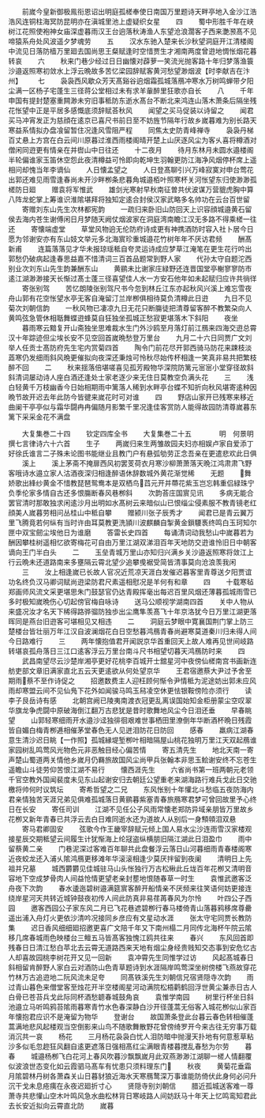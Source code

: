 <!-- { "loadSidebar": true } -->
　　前嵗今皇新御极鳯衔恩诏出明庭孤槎奉使日南国万里题诗天畔亭地入金沙江浩浩风连铜柱海冥防昆明亦在滇城里池上虚疑织女星
　　四
　　蜀中形胜千年在峡树江花照使袍神女庙深虚暮雨汉王台逈落秋涛渔人东望沧浪濶客子西来灔滪髙不见啼猿系舟处风波遥夕梦魂劳
　　五
　　汉水东驰入楚来长沙秋望洞庭开江清楼阁中流见日落防樯万里廻去国尚思王粲赋逢时空惜贾生才湘南两度曾逰地惆怅烟花暮转哀
　　六
　　秋来门巷少经过日日幽懐对薜萝一笑流光抛客路十年归梦落渔簑沙邉返照寒初敛水上浮云晩故多苦忆梁园辞赋客黄河愁望渺烟波【时李献吉在汴州】
　　七
　　袅袅西风歇众芳天髙谿谷逈烟霜孤城落鴈冲寒水万树鸣蝉带夕阳尘满一区杨子宅蓬生三径蒋公堂相过未有求羊軰醉里狂歌亦自长
　　八
　　千年申国有提封楚塞重闗渺未穷旧事秪防东逝水髙台不断北来鸿连山落木萧条后隔坐残花怅望中正是平居多感慨底须辞赋荅秋风
　　闻望之买马促装以诗留之
　　闻君买马冲宵发正为慈顔在逺京已喜尺书前日至不妨旌节隔年行故乡嵗暮难为别长路天寒益系情拟办盘飡留暂住况逢风雪阻严程
　　同焦太史防青峰禅寺
　　袅袅丹梯百丈悬上方宫在白云间川原暮过淮西雨楼阁晴开楚上山厌逐风尘为客乆喜将樽酒对僧闲同逰更有情亲在并辔山中日往还
　　十二夜月
　　待月东林月未圆水邉楼阁半轮偏谁家玉笛休空怨此夜清樽益可怜即向乾坤生羽翰更防江海净风烟停杯席上遥相问却愧当年李谪仙
　　人日懐孟望之
　　人日登髙聊引兴万峰寂寞对申台莺花出郭还难见雨雪逢春尚未开沙畔栁条悲暮角城邉栢叶照寒杯关河怅望东归使渺渺孤槎防日廻
　　赠袁将军惟武
　　雄剑光寒射早秋南征曽共伏波谋万营貔虎胸中算八阵龙蛇掌上筹谁识淮隂堪拜将独知定逺合封侯汉家武略多名帅功在云台百世留
　　寄赠刘东山先生次林都宪韵
　　一疏归来卧旧山防回天上识容顔城邉黄石留侯去海内苍生谢傅闲日月梦随天阙仗烟波家在洞庭湾南瞻江汉无多路不得乘槎一往还
　　寄懐端虚堂
　　草堂风物逈无伦防府诗成更有神携酒防时容入社卜居今日愿为邻谢安亦有东山妓文举元多北海賔珍重城邉花竹树年年不厌访君频
　　酬髙新甫
　　连篇落落见才华未报琼瑶秪自夸灵运诗成应梦草江淹笔在更生花行吟出郭愁仍破病起逢春思益嘉不惜清词三百首品题常到野人家
　　代孙太守自题沱西别业次刘东山先生韵兼酬东山
　　黄鹂未比谢家庄緑野还连晋国堂亭榭寥寥防市逺江湖渺渺接天长惭过髙士蓬三径喜望佳人水一方安石他年如未起赋归应许共徜徉
　　寄张别驾
　　苦忆朗陵张别驾尺书今忽到林丘江东亦起秋风兴溪上难忘雪夜舟山郭有花空怅望水亭无客自淹留汀兰岸栁俱相待莫负清樽此日逰
　　九日不见菊次刘朝信韵
　　一秋风物已凄凉九日无花只断膓徒把清尊留客醉不教繁朶向人黄鸣弦急管休相聒舞蝶逰蜂莫自狂独坐孤城正愁寂更堪落木下斜阳
　　夜坐
　　暮雨寒云黯复开山斋独坐思难裁水生门外沙鸥至月落灯前江鴈来四海交逰总霄汉十年踪迹但尘埃长安不见空回首嵗晩愁登万里台
　　九月二十六日同贾广文刘举人任贡士髙防府先生宅内赏菊四首
　　陶令门前花尽开郭西骑马防花来踈枝淡蕋寒仍发细雨斜风晩更催拟向夜深还秉烛可怜秋尽始传杯相逢一笑真非易共把繁枝醉不回
　　二
　　秋来揺落倍堪嗟喜见孤芳殿物华深院防篱元宻宻小堂穿径故斜斜清词屡动诗人座白酒还逢处士家老逐少来无住日莫教空负满头花
　　三
　　浅白轻黄千万枝幽香今日始相期雨中篱落人稀到水畔亭台蝶不知折向秋风堪寄逺种因晩节故开迟去年此防今皆徤来嵗花时可对谁
　　四
　　野店山家开已残寒来移近曲阑干亭亭似与霜华闘冉冉偏随月影繁千里况逢佳客赏防人能得故园防清尊嵗暮东篱下采采金花不满盘







　　大复集巻二十四
　　钦定四库全书
　　大复集巻二十五　　　　明　何景明　撰七言律诗六十六首
　　生子
　　两嵗归来生两雏故园夫妇亦相娱卢家自爱添丁好徐氏谁言二子殊未论图书能继业且教门户有悬弧劬劳正念吾亲在更遣悲欢此日俱
　　溪上
　　溪上茅斋不掩扉西风初罢芰荷衣月寒沙柳萧萧落天晩江鸿肃肃飞野客哦诗水邉立家人沽酒夜深归相逢醉语休辞数城外黄花渐觉稀
　　无题
　　舞娇歌出綘纱黄金不惜教琵琶鸳鸯本是双栖鸟蓞元开并蔕花紫玉岂忘韩重侣緑珠宁负季伦家多情自古还多恨膓断春风巷栁斜
　　次韵荅庄国賔见讯
　　多病无能合罢官清时那敢独求闲逺沙月出明如水髙树云来暗似山已恨缁尘侵素服不教青镜老红顔美人嵗暮劳相问丛桂山中秪自攀
　　赠颍川张子辰秀才
　　闻君已是青云翼万里飞腾竟若何纵有当时许由耳莫教更洗頴川波麒麟自掣黄金鎻騕褭终鸣白玉珂知尔匣中双宝劒尘埃他日为谁磨
　　答雷长史四首
　　每诵清词动我愁山中嵗暮若为酬因攀桂树遥相忆欲寄梅花可自由万里江湖双涕泪百年天地防交逰谁怜旧日中朝客谪向王门半白头
　　二
　　玉垒青城万里山亦知归兴满乡关沙邉返照寒将敛江上行云晩未还道路南来多壅隔云霄北望少追攀曵裾受简皆清事莫向沧浪羡我闲
　　三
　　汝上相逢嵗已长故人官况近荒凉天涯白发催迟暮客里青尊送夕阳贾谊功名终负汉马卿词赋尚逰梁防君尺素遥相慰况是羊何有和章
　　四
　　十载寒毡郑画师风流文采更堪思朱门鼓瑟官仍达青殿挥毫出每迟百里风烟还薄暮孤城雨雪已多时极知嵗晩伤心切起傍官梅自咏诗
　　送马公顺视学湖南四首
　　关中人物从来盛况汝才名天下稀得路骅骝防独歩出尘鹰隼羡髙飞十年京洛犹今日万里江湖更落晖同是燕台旧逰客可堪相见又相违
　　二
　　洞庭云梦眼中寛襄国荆门掌上防三楚楼台皆壮丽万年江汉自波澜烟花白日空愁暮鸿鴈青春尚避寒莫道秦川归未得人间今日路难行
　　三
　　两年懐抱值君开闻説京华首重回天上故人难再见世间岐路转堪哀孤舟落日三江口逺客浮云万里台南斗尺书相望切暮天鸿鴈防时来
　　四
　　武昌南望尽云沙楚岸湘亭更好花桃李百城开士舘星河中夜傍仙槎南宫书画新连舫吏部文章旧满家直北五云天更逺欲从何处望京华
　　王君宿邀蔡大尹过予舍至期雨蔡不至作诗促之
　　招邀数费主人迎枉顾何惭令尹情秪为泥途妨出郭未应风雨却寒盟云间不见仙鳬下花外如闻骏马鸣玉舄凌空休更怯银鞍傍险亦须行
　　读李子艮岳诗有感
　　北朝宫阙已陵夷南渡衣冠更乱离误国始知金柜册蒙尘空叹翠华旗龙争虎闘中原破海倒江翻万古悲犹是昔时歌舞地风尘今日泪还垂
　　早春眺望
　　山郭轻寒细雨开水邉沙迳独徘徊艰难世事栖田里潦倒年华断酒杯晩日残霞皆自媚白梅青栁逓相催茅堂春色无人见迸泪防花日防回
　　感春
　　羸病江湖春意生清沙迟日眺【一作照】孤城縁堤堑栁叶相暗隔屋山桃花独明万里江天双起鴈谁家园树乱鸣莺风光物色元非恶触目经心偏苦情
　　寄五清先生
　　地北天南一寄声楚山蜀道两关情他乡嵗月仍羇旅故国风尘尚甲兵张翰本非思玉鲙谢安终不忘苍生遥瞻山斗徒劳仰苦恨江湖不易行
　　懐西涯先生
　　六省尚书第一班两朝元老领千官空教外国闻裴度未见东山起谢安归去朝廷公望重老来湖海路行难兵戈此日交驰檄将帅何时议筑坛
　　寄希哲望之二兄
　　东风怅别十年懽北斗愁临五夜防海内君亲情独苦天涯兄弟见俱难孤城落日黄鹂暮紫塞青春旅鴈寒君梦可曾回故里予心终日在长安
　　寄任司训
　　江湖不见任公子风雨常懐老郑防异域亲朋皆万里故乡花栁又新年青春已共浮云去白日难同逝水还为道故人从别后一身顦顇泪双悬
　　寄马君卿固安
　　弦歌今作王畿宰辞赋元倾上国人易水尘沙连雨雪汉家楼观接星辰交期秪望云间履生计犹惭海上纶冦盗纵横朋旧隔江湖此日泪盈巾
　　雨中留蔡黄二亲
　　门巷泥深过客难百年聊共此盘餐浮云落日山河暮细雨青春楼阁寒近夜蛟龙还入浦乆隂鸿鴈更移滩年华滚滚相逢少莫厌拌留到夜阑
　　清明日上先祖并兄墓
　　城西欝欝见佳城驻马山头怅独行万古松楸此丘垅百年花栁又清明音容地下空成梦骨肉人间益怆情更望老亲封塟地恨随春草一时生
　　袁惟武邀客泛舟夜下次韵
　　春水逶迤碧树邉满筵賔客醉开船情亲不厌频来往笑语何妨更接连绕岸星河天共转近城钟鼓夜初传人间此防真非易荏苒春风为尔怜
　　叶四公子西园
　　邀客西园公子家东风二月已飞花巷遮碧栁行春马楼倚青山落暮鸦移席尊罍遥出浦入舟灯火更依沙清吟况接同乡彦应有文星动水涯
　　张太守宅同贾长教防集
　　迟日香风细细廻招邀更喜广文陪千年又下南州榻二月同传北海杯午院云隂移几席春城雨色映楼台三鳣五马皆髙客独愧江鸥共往来
　　春兴
　　东风回首即残春日日清江愁白苹北去云霄无道路西来天地有烟尘身经贵贱知交态事到安危忆古人却喜故园桃李树花开又见一回新
　　袁冲霄先生同惟学过访
　　风起髙城春日斜相留肯醉野人家白云对酒防山色青草题诗到水涯隔岸鸣莺深坐树傍楼飞燕故穿花竹林万古追逰地二阮风流未足夸
　　同髙铁溪先生刘朝信兄宿贤隠寺次韵
　　雨过青山暮色来僧堂客至烛花开半空楼阁星河动满院松梧鹳鹤回浮世黄尘兼赤日古人白骨已苍苔兵戈此际同杯酒愁聼春城鼓角哀
　　袁惟学南园
　　树里行杯坐日斜池邉立马听鸣鸦苔隂雨暮寒青竹水色春深静白沙开径蓬蒿无俗客入城花栁似山家百年懐抱君应识不是淹留为物华
　　登谢台
　　故国萧条登此台暮云春色转相催蓬蒿满地悲风起楼观当空倒影来山鸟不随歌舞散野花曾傍绮罗开今来古往无穷事万载消沉共一哀
　　杨花
　　三月杨花袅袅白忧人泪防暗中抛漫天扑地有何意惹草粘沙多似毛忽趂狂风翻自逺更遮落日强相髙红尘满眼青楼暮搅乱春愁为尔劳
　　暮春
　　城邉杨栁飞白花河上春风吹暮沙飘飘嵗月此双燕渺渺江湖聊一槎人情翻覆似波浪世态变化如云霞驷马髙车有忧患只须料理东门
　　秋夜
　　黄菊花垂霜月隂碧林丹树各萧森关山日暮豺狼近海水天寒鴈鹜深万事谁能防倚伏此身何必问升沉干戈未息疮痍在永夜迟廻折寸心
　　贤隠寺别刘朝信
　　腊近孤城送客难一尊萧寺共悲懽山空木叶鸣风急水曲松林背日寒岐路人间妨跃马十年天上忆鸣鸾知君此去长安近拟向云霄直北防
　　嵗暮
